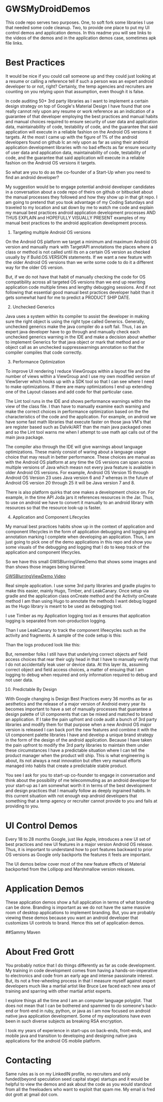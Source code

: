 GWSMyDroidDemos
===============

This code repo serves two purposes. One, to soft fork some libraries I use that needed some code cleanup.
Two, to provide one place to put my UI control demos and application demos. In this readme you will
see links to the videos of the demos and in the application demos case, sometimes apk file links.

Best Practices
==============

It would be nice if you could call someone up and they could just looking at a resume or calling a reference
tell if such a person was an expert android developer to or not, right?  Certainly, the temp agencies and
recruiters are counting on you relying upon that assumption, even though it is false.

In code auditing 50+ 3rd party libraries as I want to implement a certain design strategy on top of
Google's Material Design I have found that one really cannot rely upon any resume or work reference as
an indication of a guarantee of that developer employing the best practices and manual habits and manual
choices required to ensure security of user data and application data, maintainability of code,
testability of code, and the guarantee that said application will execute in a reliable fashion on the
Android OS versions it targets. At the most I came up with the figure of 1% of the android developers
found on github Ic an rely upon as far as using their android application development libraries with
no bad effects as far ensure security of user data and application data, maintainability of code,
testability of code, and the guarantee that said application will execute in a reliable fashion on the
Android OS versions it targets.

So what are you to do as the co-founder of a Start-Up when you need to find an android developer?

My suggestion would be to engage potential android developer candidates in a conversation about a code
repo of theirs on github or bitbucket about the manual processes they followed and how they show up in
that git repo. I am going to pretend that you took advantage of my Coding Saturdays and traveled to my
location and sat down by me to watch me code and explain my manual best practices android application
development processes AND THUS EXPLAIN and HOPEFULLY VISUALLY PRESENT examples of my manual best practices
to the android application development process.

1. Targeting multiple Android OS versions

On the Android OS platform we target a minimum and maximum Android OS version and manually mark with
TargetAPI annotations the places where a class or method is not called until its on a certain OS version as
checked usually by if Build.OS.VERSION statements. If we want a new feature with the older Android OS
versions than we write some code to do it a different way for the older OS version.

But, if we do not have that habit of manually checking the code for OS compatibility across all targeted
OS versions than we end up rewriting application code multiple times and lengthy debugging sessions.
And if not following that essential good manual best practices developer habit than it gets somewhat
hard for me to predict a PRODUCT SHIP DATE.

2. Unchecked Generics

Java uses a system within its compiler to assist the developer in making sure the right object is using the
right type called Generics. Generally, unchecked generics make the java compiler do a soft fail. Thus, I as
an expert java developer have to go through and manually check each unchecked generics warning in the IDE and
make a decision about whether to implement Generics for that java object or mark that method and or object
call as an unchecked suppresswarnings annotation so that the compiler compiles that code correctly.

3. Performance Optimization

To improve UI rendering I reduce ViewGroups within a layout file and the number of views within a ViewGroup and
I use my own modified version of ViewServer which hooks up with a SDK tool so that I can see where I need
to make optimizations.  If there are many optimizations I end up extending one of the Layout classes and
add code for that particular case.

The Lint tool runs in the IDE and shows performance warnings within the view of the class file. I than have to
manually examine each warning and make the correct choices in performance optimization based on the the
characteristics of the code and the application. For example, on android we have some fast math libraries that
execute faster on those java VM's that are register based such as Dalvik/ART than the main java packaged ones
and so the Lint tool warns me when I attempt to use math api calls out of the main java package.

The compiler also through the IDE will give warnings about language optimizations. These mainly consist of
waring about a language usage choice that may result in better performance. These choices are manual
as with the Android OS platform at any time the OS versions can span across multiple versions of
Java which measn not every java feature is available in older Android OS versions. For example,
Android OS Version 15 through Android OS Version 23 uses Java version 6 and 7 whereas in the future of
Android OS version 20 through 25 it will be Java version 7 and 8.

There is also platform quirks that one makes a development choice on. For example, in the time API Joda jars it
references resources in the Jar. Thus, to use on android we have to convert it manually to an android
library with resources so that the resource look-up is faster.


4. Application and Component Lifecycles

My manual best practices habits show up in the context of application and component lifecycles in the
form of application debugging and logging and annotation marking I complete when developing an application.
Thus, I am just going to pick one of the demo applications in this repo and show you some visuals of the
debugging and logging that I do to keep track of the application and component lifecycles.

So we have this small GWSBlurringViewDemo that shows some images and than shows those images being
blurred:

[GWSBlurringViewDemo Video]()

Real simple application.  I use some 3rd party libraries and gradle plugins to make this easier,
mainly Hugo, Timber, and LeakCanary. Once setup via gradle and the application class onCreate method and
the Activity onCreate method I am than using Hugo to annotate the methods I want debug logged as
the Hugo library is  meant to be used as debugging tool.

I use Timber as my Application logging tool as it ensures that application logging is separated from
non-production logging.

Than I use LeakCanary to track the component lifeecycles such as the activity and fragments.  A sample of the
code setup is this:






Than the logs produced look like this:





But, remember folks I still have that underlying correct objects anf field access choices that rear their
ugly head in that I have to manually verify that I do not accidentally leak user or device data. At this
layer its, assuming correct object and field access choices, a matter of ensuing that I am logging to
debug when required and only information required to debug and not user data.








10. Predictable By Design

With Google changing is Design Best Practices every 36 months as far as aesthetics and the release of
a major version of Android every year its becomes important to have a set of manually processes that
guarantee a design palette of UI components that can be mixed and matched to brand an application. If
I take the pain upfront and code audit a bunch of 3rd party libraries and modify them for that purpose
when a new Android OS major version is released I can back port the new features and combine it with the
UI component palette libraries I have and develop a unique brand strategy in the form of the design of the
android application. Because I have taken the pain upfront to modify the 3rd party libraries to maintain
them under these circumstances I have a predictable situation where I can tell the product manager when
the product will ship.  This is what engineering is about, its not always a neat innovation but often
very manual efforts managed into habits that create a predictable stable product.

You see I ask for you to start-up co-founder to engage in conversation and think about the possibility
of me telecommuting as an android developer for your start-up as I am somewhat worth it in terms of the
best development and design practices that I manually follow as deeply ingrained habits. In this current
situation with not enough exp android developers that something that a temp agency or recruiter cannot
provide to you and fails at providing to you.



UI Control Demos
================

Every 18 to 28 months Google, just like Apple, introduces a new UI set of best practices and
new UI features in a major version Android OS release.  Thus, it is important to understand how to
port features backward to prior OS versions as Google only backports the features it feels are
important.

The UI demos below cover most of the new feature effects of Material backported from the Lollipop and
Marshmallow version releases.

Application Demos
=================

These application demos show a full application in terms of what branding can be done. Branding is important
as we do not have the same massive room of desktop applications to implement branding. But, you are probably
viewing these demos because you want an android developer that customizes UI controls to brand. Hence
this set of application demos.

##Sammy Maven






About Fred Grott
================

You probably notice that I do things differently as far as code development. My training in code
development comes from having a hands-on-imperative to electronics and code from an early age and
intense passionate interest.  But, its not a free-wheeling process in that I measure myself against
expert developers much like a martial artist like Bruce Lee faced each new area of training and
sparring with other martial artist experts.

I explore things all the time and I am an computer language polyglot. That does not mean that I can
be bothered and spammed to do someone's back-end or front-end in ruby, python, or java as I am
now focused on android native java application development. Some of my explorations have even been
in such diverse subjects as breaking RSA encryption.

I took my years of experience in start-ups on back-ends, front-ends, and mobile java and transition to
developing and designing native java applications for the android OS mobile platform.


Contacting
==========

Same rules as is on my LinkedIN profile, no recruiters and only funded(beyond speculation seed capital stage)
startups and it would be helpful to view the demos and ask about the code as you would standout from
all the freeloaders who want to exploit that spam me. My email is fred dot grott at gmail dot com.
